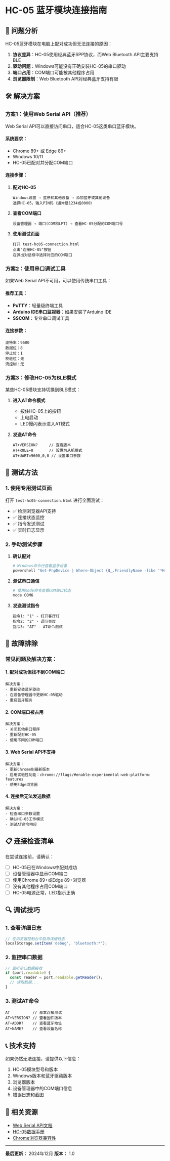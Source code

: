 # HC-05 蓝牙模块连接指南

## 🔵 问题分析

HC-05蓝牙模块在电脑上配对成功但无法连接的原因：

1. **协议差异**：HC-05使用经典蓝牙SPP协议，而Web Bluetooth API主要支持BLE
2. **驱动问题**：Windows可能没有正确安装HC-05的串口驱动
3. **端口占用**：COM端口可能被其他程序占用
4. **浏览器限制**：Web Bluetooth API对经典蓝牙支持有限

## 🛠️ 解决方案

### 方案1：使用Web Serial API（推荐）

Web Serial API可以直接访问串口，适合HC-05这类串口蓝牙模块。

#### 系统要求：
- Chrome 89+ 或 Edge 89+
- Windows 10/11
- HC-05已配对并分配COM端口

#### 连接步骤：

1. **配对HC-05**
   ```
   Windows设置 → 蓝牙和其他设备 → 添加蓝牙或其他设备
   选择HC-05，输入PIN码（通常是1234或0000）
   ```

2. **查看COM端口**
   ```
   设备管理器 → 端口(COM和LPT) → 查看HC-05分配的COM端口号
   ```

3. **使用测试页面**
   ```
   打开 test-hc05-connection.html
   点击"连接HC-05"按钮
   在弹出对话框中选择对应的COM端口
   ```

### 方案2：使用串口调试工具

如果Web Serial API不可用，可以使用传统串口工具：

#### 推荐工具：
- **PuTTY**：轻量级终端工具
- **Arduino IDE串口监视器**：如果安装了Arduino IDE
- **SSCOM**：专业串口调试工具

#### 连接参数：
```
波特率：9600
数据位：8
停止位：1
校验位：无
流控制：无
```

### 方案3：修改HC-05为BLE模式

某些HC-05模块支持切换到BLE模式：

1. **进入AT命令模式**
   - 按住HC-05上的按钮
   - 上电启动
   - LED慢闪表示进入AT模式

2. **发送AT命令**
   ```
   AT+VERSION?     // 查看版本
   AT+ROLE=0       // 设置为从机模式
   AT+UART=9600,0,0 // 设置串口参数
   ```

## 🧪 测试方法

### 1. 使用专用测试页面

打开 `test-hc05-connection.html` 进行全面测试：

- ✅ 检测浏览器API支持
- ✅ 连接状态监控
- ✅ 指令发送测试
- ✅ 实时日志显示

### 2. 手动测试步骤

1. **确认配对**
   ```bash
   # Windows命令行查看蓝牙设备
   powershell "Get-PnpDevice | Where-Object {$_.FriendlyName -like '*HC-05*'}"
   ```

2. **测试串口通信**
   ```bash
   # 使用mode命令查看COM端口状态
   mode COM6
   ```

3. **发送测试指令**
   ```
   指令1: "1" - 打开客厅灯
   指令2: "2" - 调节亮度
   指令3: "AT" - AT命令测试
   ```

## 🔧 故障排除

### 常见问题及解决方案：

#### 1. 配对成功但找不到COM端口
```
解决方案：
- 重新安装蓝牙驱动
- 在设备管理器中更新HC-05驱动
- 重启蓝牙服务
```

#### 2. COM端口被占用
```
解决方案：
- 关闭其他串口程序
- 重新配对HC-05
- 使用不同的COM端口
```

#### 3. Web Serial API不支持
```
解决方案：
- 更新Chrome到最新版本
- 启用实验性功能：chrome://flags/#enable-experimental-web-platform-features
- 使用Edge浏览器
```

#### 4. 连接后无法发送数据
```
解决方案：
- 检查串口参数设置
- 确认HC-05工作模式
- 测试AT命令响应
```

## 📋 连接检查清单

在尝试连接前，请确认：

- [ ] HC-05已在Windows中配对成功
- [ ] 设备管理器中显示COM端口
- [ ] 使用Chrome 89+或Edge 89+浏览器
- [ ] 没有其他程序占用COM端口
- [ ] HC-05电源正常，LED指示正确

## 🔍 调试技巧

### 1. 查看详细日志
```javascript
// 在浏览器控制台中启用详细日志
localStorage.setItem('debug', 'bluetooth:*');
```

### 2. 监控串口数据
```javascript
// 监听串口数据接收
if (port.readable) {
  const reader = port.readable.getReader();
  // 读取数据...
}
```

### 3. 测试AT命令
```
AT          // 基本连接测试
AT+VERSION? // 查看固件版本
AT+ADDR?    // 查看蓝牙地址
AT+NAME?    // 查看设备名称
```

## 📞 技术支持

如果仍然无法连接，请提供以下信息：

1. HC-05模块型号和版本
2. Windows版本和蓝牙驱动版本
3. 浏览器版本
4. 设备管理器中的COM端口信息
5. 错误日志和截图

## 🔗 相关资源

- [Web Serial API文档](https://developer.mozilla.org/en-US/docs/Web/API/Web_Serial_API)
- [HC-05数据手册](https://www.electronicwings.com/sensors-modules/hc-05-bluetooth-module)
- [Chrome浏览器兼容性](https://caniuse.com/web-serial)

---

**最后更新：** 2024年12月
**版本：** 1.0
